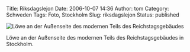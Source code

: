 Title: Riksdagslejon
Date: 2006-10-07 14:36
Author: tom
Category: Schweden
Tags: Foto, Stockholm
Slug: riksdagslejon
Status: published

![Löwe an der Außenseite des modernen Teils des
Reichstagsgebäudes](http://www.fiket.de/pic/riksdag.jpg "Löwe an der Außenseite des modernen Teils des Reichstagsgebäudes")

Löwe an der Außenseite des modernen Teils des Reichstagsgebäudes in
Stockholm.

